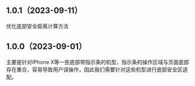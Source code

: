 ## 1.0.1（2023-09-11）
优化底部安全距离计算方法
## 1.0.0（2023-09-01）
主要是针对IPhone X等一些底部带指示条的机型，指示条的操作区域与页面底部存在重合，容易导致用户误操作，因此我们需要针对这些机型进行底部安全区适配。

